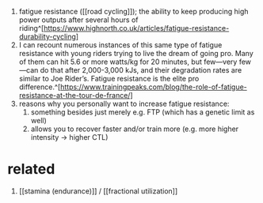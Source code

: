 1. fatigue resistance ([[road cycling]]); the ability to keep producing high power outputs after several hours of riding^[https://www.highnorth.co.uk/articles/fatigue-resistance-durability-cycling]
2. I can recount numerous instances of this same type of fatigue resistance with young riders trying to live the dream of going pro. Many of them can hit 5.6 or more watts/kg for 20 minutes, but few—very few—can do that after 2,000-3,000 kJs, and their degradation rates are similar to Joe Rider’s. Fatigue resistance is the elite pro difference.^[https://www.trainingpeaks.com/blog/the-role-of-fatigue-resistance-at-the-tour-de-france/]
3. reasons why you personally want to increase fatigue resistance:
	1. something besides just merely e.g. FTP (which has a genetic limit as well)
	2. allows you to recover faster and/or train more (e.g. more higher intensity → higher CTL)

# related
1. [[stamina (endurance)]] / [[fractional utilization]]